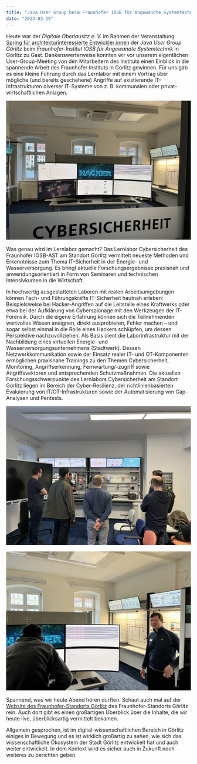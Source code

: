 ```yaml
---
title: "Java User Group beim Fraunhofer IOSB für Angewandte Systemtechnik"
date: "2023-03-29"
---
```


Heute war der *Digitale Oberlausitz e. V.* im Rahmen der Veranstaltung [Spring für architekturinteressierte Entwickler:innen](https://www.jug-gr.de/talks/2023-03-29-spring_fuer_architekturinteressierte_entwickler_innen/) der *Java User Group Görlitz* beim *Fraunhofer-Institut IOSB für Angewandte Systemtechnik* in Görlitz zu Gast. Dankenswerterweise konnten wir vor unserem eigentlichen User-Group-Meeting von den Mitarbeitern des Instituts einen Einblick in die spannende Arbeit des Fraunhofer Instituts in Görlitz gewinnen. Für uns gab es eine kleine Führung durch das Lernlabor mit einem Vortrag über mögliche (und bereits geschehene) Angriffe auf existierende IT-Infrastrukturen diverser IT-Systeme von z. B. kommunalen oder privat-wirtschaftlichen Anlagen. 

![Bild vom Fraunhofer IOSB Lernlabor für Cybersicherheit](../../images/2023-03-29-fraunhofer-jug-1.jpg  "Fraunhofer IOSB - Lernlabor für Cybersicherheit")

Was genau wird im Lernlabor gemacht? Das Lernlabor Cybersicherheit des Fraunhofer IOSB-AST am Standort Görlitz vermittelt neueste Methoden und Erkenntnisse zum Thema IT-Sicherheit in der Energie- und Wasserversorgung. Es bringt aktuelle Forschungsergebnisse praxisnah und anwendungsorientiert in Form von Seminaren und technischen Intensivkursen in die Wirtschaft. 

<!--more-->

In hochwertig ausgestatteten Laboren mit realen Arbeitsumgebungen können Fach- und Führungskräfte IT-Sicherheit hautnah erleben: Beispielsweise bei Hacker-Angriffen auf die Leitstelle eines Kraftwerks oder etwa bei der Aufklärung von Cyberspionage mit den Werkzeugen der IT-Forensik. Durch die eigene Erfahrung können sich die Teilnehmenden wertvolles Wissen aneignen, direkt ausprobieren, Fehler machen – und sogar selbst einmal in die Rolle eines Hackers schlüpfen, um dessen Perspektive nachzuvollziehen. Als Basis dient die Laborinfrastruktur mit der Nachbildung eines virtuellen Energie- und Wasserversorgungsunternehmens (Stadtwerk). Dessen Netzwerkkommunikation sowie der Einsatz realer IT- und OT-Komponenten ermöglichen praxisnahe Trainings zu den Themen Cybersicherheit, Monitoring, Angriffserkennung, Fernwartung/-zugriff sowie Angriffsvektoren und entsprechenden Schutzmaßnahmen. Die aktuellen Forschungsschwerpunkte des Lernlabors Cybersicherheit am Standort Görlitz liegen im Bereich der Cyber-Resilienz, der richtlinienbasierten Evaluierung von IT/OT-Infrastrukturen sowie der Automatisierung von Gap-Analysen und Pentests.

![Bild vom Modellaufbau von Industrieanlagen-IT-Technik](../../images/2023-03-29-fraunhofer-jug-2.jpg  "Fraunhofer IOSB - Modellaufbau Industrieanlagen-IT-Technik")


![Bild vom Fraunhofer IOSB Lernlabor für Cybersicherheit mit Personen](../../images/2023-03-29-fraunhofer-jug-3.jpg  "Fraunhofer IOSB - Lernlabor für Cybersicherheit - Personen")

Spannend, was wir heute Abend hören durften. Schaut auch mal auf der [Website des Fraunhofer-Standorts Görlitz](https://www.iosb-ast.fraunhofer.de/de/abteilungen/kognitive-energiesysteme/lernlabor-cybersicherheit-energie-wasserversorgung.html) des Fraunhofer-Standorts Görlitz rein. Auch dort gibt es einen großartigen Überblick über die Inhalte, die wir heute live, überblicksartig vermittelt bekamen. 

Allgemein gesprochen, ist im digital-wissenschaftlichen Bereich in Görlitz einiges in Bewegung und es ist wirklich großartig zu sehen, wie sich das wissenschaftliche Ökosystem der Stadt Görlitz entwickelt hat und auch weiter entwickelt. In dem Kontext wird es sicher auch in Zukunft noch weiteres zu berichten geben.